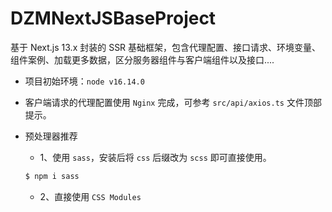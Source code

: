 # DZMNextJSBaseProject

基于 Next.js 13.x 封装的 SSR 基础框架，包含代理配置、接口请求、环境变量、组件案例、加载更多数据，区分服务器组件与客户端组件以及接口....

- 项目初始环境：`node v16.14.0`

- 客户端请求的代理配置使用 `Nginx` 完成，可参考 `src/api/axios.ts` 文件顶部提示。

- 预处理器推荐

  - 1、使用 `sass`，安装后将 `css` 后缀改为 `scss` 即可直接使用。

  ```sh
  $ npm i sass
  ```

  - 2、直接使用 `CSS Modules`
